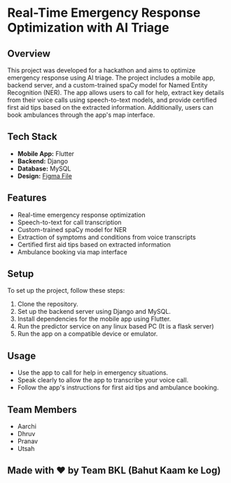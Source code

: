# Real-Time Emergency Response Optimization with AI Triage

## Overview
This project was developed for a hackathon and aims to optimize emergency response using AI triage. The project includes a mobile app, backend server, and a custom-trained spaCy model for Named Entity Recognition (NER). The app allows users to call for help, extract key details from their voice calls using speech-to-text models, and provide certified first aid tips based on the extracted information. Additionally, users can book ambulances through the app's map interface.

## Tech Stack
- **Mobile App:** Flutter
- **Backend:** Django
- **Database:** MySQL
- **Design:** [Figma File](https://www.figma.com/file/M5myYmqZk9W9NgZRTEYexi/Untitled?type=design&mode=design&t=x1NutcCZ9So1AAcP-0)

## Features
- Real-time emergency response optimization
- Speech-to-text for call transcription
- Custom-trained spaCy model for NER
- Extraction of symptoms and conditions from voice transcripts
- Certified first aid tips based on extracted information
- Ambulance booking via map interface

## Setup
To set up the project, follow these steps:
1. Clone the repository.
2. Set up the backend server using Django and MySQL.
3. Install dependencies for the mobile app using Flutter.
4. Run the predictor service on any linux based PC (It is a flask server)
5. Run the app on a compatible device or emulator.

## Usage
- Use the app to call for help in emergency situations.
- Speak clearly to allow the app to transcribe your voice call.
- Follow the app's instructions for first aid tips and ambulance booking.

## Team Members
- Aarchi
- Dhruv
- Pranav
- Utsah

## Made with ❤️ by Team BKL (Bahut Kaam ke Log)
